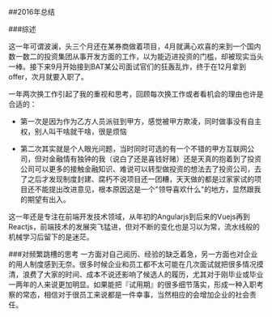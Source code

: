 ##2016年总结

###综述

这一年可谓波澜，头三个月还在某券商做着项目，4月就满心欢喜的来到一个国内数一数二的投资集团从事开发方面的工作，以为能迈进投资的门槛，却被现实当头一棒。接下来9月开始接到BAT某公司面试官们的狂轰乱炸，终于在12月拿到offer，次月就要入职了。

一年两次换工作引起了我的重视和思考，回顾每次换工作或者看机会的理由也许是合适的：

- 第一次是因为作为乙方人员派驻到甲方，感觉被甲方欺凌，同时做事没有自主权，别人叫干啥就干啥，很是烦恼

- 第二次其实就是个人眼光问题，当时同时可选的有一个不错的甲方互联网公司，但对金融情有独钟的我（说白了还是喜钱好赌）还是天真的抱着到了投资公司可以更多的接触金融知识、难说可以转型做投资的想法去了投资公司，去了之后才发现制度封建、腐朽不说项目还一团糟，天天做的都是过家家试的项目还不能提出改进意见，根本原因这是一个"领导喜欢什么"的地方，显然跟我的期望有出入。

这一年还是专注在前端开发技术领域，从年初的Angularjs到后来的Vuejs再到Reactjs，前端技术的发展突飞猛进，但对不断的变化也是习以为常，流水线般的机械学习后留下的是迷茫。

###对频繁跳槽的思考
一方面对自己阅历、经验的缺乏着急，另一方面也对企业的用人制度感到无奈。很多时候企业和员工都不太可能在几次面试就把很多情况摸清，浪费了大家的时间、成本不说还影响了候选人的履历，尤其对于刚毕业或毕业一两年的人来说更加明显。如果能把『试用期』的很多细节落实，形成一种入职考察的常态，相信对于很员工来说都是一件幸事，当然相应的会增加企业的社会责任。






